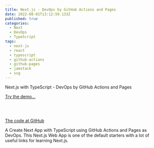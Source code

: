 ```yaml
---
title: Next.js - DevOps by GitHub Actions and Pages
date: 2022-08-01T13:12:59.133Z
published: true
categories:
  - Next
  - DevOps
  - TypeScript
tags:
  - next-js
  - react
  - typescript
  - github-actions
  - github-pages
  - jamstack
  - ssg
---
```

Next.js with TypeScript - DevOps by GitHub Actions and Pages

<a href="https://persteenolsen.github.io/gh-actions-pages-next-js-one/" target="_blank">Try the demo...</a>

<br /><br />

<a href="https://github.com/persteenolsen/gh-actions-pages-next-js-one" target="_blank">The code at GitHub</a>

A Create Next App with TypeScript using GitHub Actions and Pages as DevOps. This Next.js Web App is one of the default starters with a lot of useful links for learning Next.js.